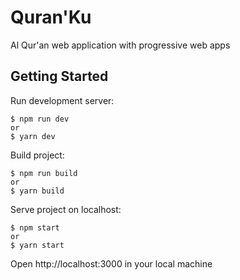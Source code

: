 # Quran'Ku
Al Qur'an web application with progressive web apps

## Getting Started

Run development server:

```shell
$ npm run dev
or
$ yarn dev
```

Build project:

```shell
$ npm run build
or
$ yarn build
```

Serve project on localhost:

```shell
$ npm start
or
$ yarn start
```

Open http://localhost:3000 in your local machine
